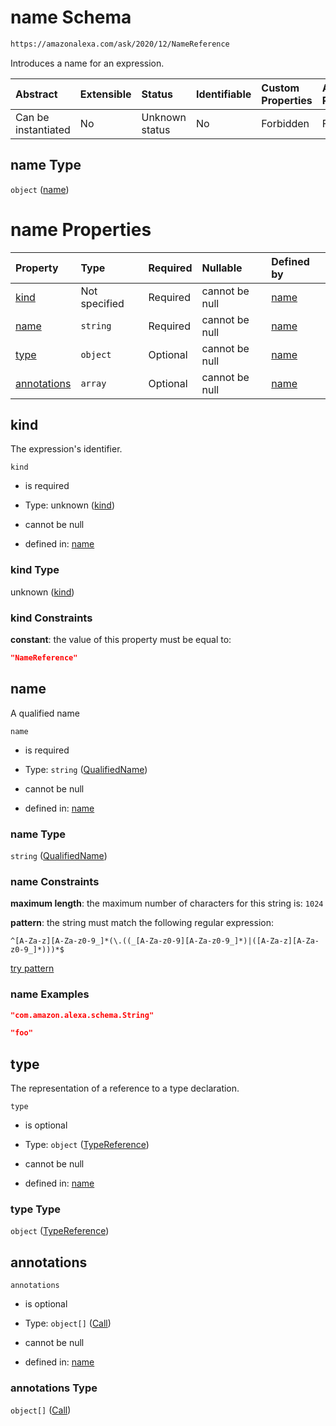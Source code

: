 # name Schema

```txt
https://amazonalexa.com/ask/2020/12/NameReference
```

Introduces a name for an expression.

| Abstract            | Extensible | Status         | Identifiable | Custom Properties | Additional Properties | Access Restrictions | Defined In                                                                    |
| :------------------ | :--------- | :------------- | :----------- | :---------------- | :-------------------- | :------------------ | :---------------------------------------------------------------------------- |
| Can be instantiated | No         | Unknown status | No           | Forbidden         | Forbidden             | none                | [NameReference.json](../../schemas/NameReference.json "open original schema") |

## name Type

`object` ([name](namereference.md))

# name Properties

| Property                    | Type          | Required | Nullable       | Defined by                                                                                                                  |
| :-------------------------- | :------------ | :------- | :------------- | :-------------------------------------------------------------------------------------------------------------------------- |
| [kind](#kind)               | Not specified | Required | cannot be null | [name](namereference-properties-kind.md "https://amazonalexa.com/ask/2020/12/NameReference#/properties/kind")               |
| [name](#name)               | `string`      | Required | cannot be null | [name](actiondeclaration-properties-qualifiedname.md "https://amazonalexa.com/ask/2020/12/QualifiedName#/properties/name")  |
| [type](#type)               | `object`      | Optional | cannot be null | [name](actiondeclaration-properties-typereference.md "https://amazonalexa.com/ask/2020/12/TypeReference#/properties/type")  |
| [annotations](#annotations) | `array`       | Optional | cannot be null | [name](namereference-properties-annotations.md "https://amazonalexa.com/ask/2020/12/NameReference#/properties/annotations") |

## kind

The expression's identifier.

`kind`

*   is required

*   Type: unknown ([kind](namereference-properties-kind.md))

*   cannot be null

*   defined in: [name](namereference-properties-kind.md "https://amazonalexa.com/ask/2020/12/NameReference#/properties/kind")

### kind Type

unknown ([kind](namereference-properties-kind.md))

### kind Constraints

**constant**: the value of this property must be equal to:

```json
"NameReference"
```

## name

A qualified name

`name`

*   is required

*   Type: `string` ([QualifiedName](actiondeclaration-properties-qualifiedname.md))

*   cannot be null

*   defined in: [name](actiondeclaration-properties-qualifiedname.md "https://amazonalexa.com/ask/2020/12/QualifiedName#/properties/name")

### name Type

`string` ([QualifiedName](actiondeclaration-properties-qualifiedname.md))

### name Constraints

**maximum length**: the maximum number of characters for this string is: `1024`

**pattern**: the string must match the following regular expression: 

```regexp
^[A-Za-z][A-Za-z0-9_]*(\.((_[A-Za-z0-9][A-Za-z0-9_]*)|([A-Za-z][A-Za-z0-9_]*)))*$
```

[try pattern](https://regexr.com/?expression=%5E%5BA-Za-z%5D%5BA-Za-z0-9\_%5D\*\(%5C.\(\(\_%5BA-Za-z0-9%5D%5BA-Za-z0-9\_%5D\*\)%7C\(%5BA-Za-z%5D%5BA-Za-z0-9\_%5D\*\)\)\)\*%24 "try regular expression with regexr.com")

### name Examples

```json
"com.amazon.alexa.schema.String"
```

```json
"foo"
```

## type

The representation of a reference to a type declaration.

`type`

*   is optional

*   Type: `object` ([TypeReference](actiondeclaration-properties-typereference.md))

*   cannot be null

*   defined in: [name](actiondeclaration-properties-typereference.md "https://amazonalexa.com/ask/2020/12/TypeReference#/properties/type")

### type Type

`object` ([TypeReference](actiondeclaration-properties-typereference.md))

## annotations



`annotations`

*   is optional

*   Type: `object[]` ([Call](actiondeclaration-properties-annotations-call.md))

*   cannot be null

*   defined in: [name](namereference-properties-annotations.md "https://amazonalexa.com/ask/2020/12/NameReference#/properties/annotations")

### annotations Type

`object[]` ([Call](actiondeclaration-properties-annotations-call.md))
